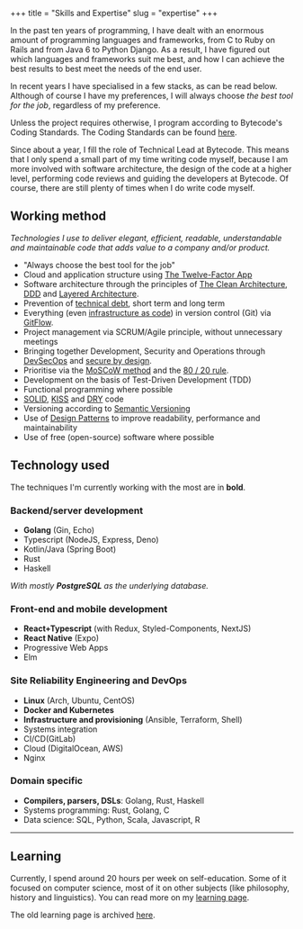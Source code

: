 +++
title = "Skills and Expertise"
slug = "expertise"
+++

In the past ten years of programming, I have dealt with an enormous amount of programming languages and frameworks, from C to Ruby on Rails and from Java 6 to Python Django. As a result, I have figured out which languages and frameworks suit me best, and how I can achieve the best results to best meet the needs of the end user.

In recent years I have specialised in a few stacks, as can be read below. Although of course I have my preferences, I will always choose _the best tool for the job_, regardless of my preference.

Unless the project requires otherwise, I program according to Bytecode's Coding Standards. The Coding Standards can be found [here](https://github.com/BytecodeBV/Coding-Standards).

Since about a year, I fill the role of Technical Lead at Bytecode. This means that I only spend a small part of my time writing code myself, because I am more involved with software architecture, the design of the code at a higher level, performing code reviews and guiding the developers at Bytecode. Of course, there are still plenty of times when I do write code myself.

## Working method

*Technologies I use to deliver elegant, efficient, readable, understandable and maintainable code that adds value to a company and/or product.*

* "Always choose the best tool for the job"
* Cloud and application structure using [The Twelve-Factor App](https://12factor.net/)
* Software architecture through the principles of [The Clean Architecture](https://blog.cleancoder.com/uncle-bob/2012/08/13/the-clean-architecture.html), [DDD](https://en.wikipedia.org/wiki/Domain-driven_design) and [Layered Architecture](https://en.wikipedia.org/wiki/Multitier_architecture).
* Prevention of [technical debt](https://en.wikipedia.org/wiki/Technical_debt), short term and long term
* Everything (even [infrastructure as code](https://en.wikipedia.org/wiki/Infrastructure_as_code)) in version control (Git) via [GitFlow](https://www.atlassian.com/git/tutorials/comparing-workflows/gitflow-workflow).
* Project management via SCRUM/Agile principle, without unnecessary meetings
* Bringing together Development, Security and Operations through [DevSecOps](https://www.devsecops.org/) and [secure by design](https://en.wikipedia.org/wiki/Secure_by_design).
* Prioritise via the [MoSCoW method](https://en.wikipedia.org/wiki/MoSCoW_method) and the [80 / 20 rule](https://en.wikipedia.org/wiki/Pareto_principle).
* Development on the basis of Test-Driven Development (TDD)
* Functional programming where possible
* [SOLID](https://en.wikipedia.org/wiki/SOLID), [KISS](https://en.wikipedia.org/wiki/KISS_principle) and [DRY](https://en.wikipedia.org/wiki/Don%27t_repeat_yourself) code
* Versioning according to [Semantic Versioning](https://semver.org/)
* Use of [Design Patterns](https://en.wikipedia.org/wiki/Software_design_pattern) to improve readability, performance and maintainability
* Use of free (open-source) software where possible


## Technology used

The techniques I'm currently working with the most are in **bold**.

### Backend/server development

* **Golang** (Gin, Echo)
* Typescript (NodeJS, Express, Deno)
* Kotlin/Java (Spring Boot)
* Rust
* Haskell

_With mostly **PostgreSQL** as the underlying database._

### Front-end and mobile development

* **React+Typescript** (with Redux, Styled-Components, NextJS)
* **React Native** (Expo)
* Progressive Web Apps
* Elm

### Site Reliability Engineering and DevOps

* **Linux** (Arch, Ubuntu, CentOS)
* **Docker and Kubernetes**
* **Infrastructure and provisioning** (Ansible, Terraform, Shell)
* Systems integration
* CI/CD(GitLab)
* Cloud (DigitalOcean, AWS)
* Nginx

### Domain specific

* **Compilers, parsers, DSLs**: Golang, Rust, Haskell
* Systems programming: Rust, Golang, C
* Data science: SQL, Python, Scala, Javascript, R

---

## Learning

Currently, I spend around 20 hours per week on self-education. Some of it focused on computer science, most of it on other subjects (like philosophy, history and linguistics). You can read more on my [learning page](/learning).

The old learning page is archived [here](/archive/learning).
